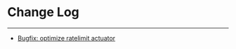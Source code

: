 # Change Log
---

- [Bugfix: optimize ratelimit actuator](https://github.com/Tencent/spring-cloud-tencent/pull/420)